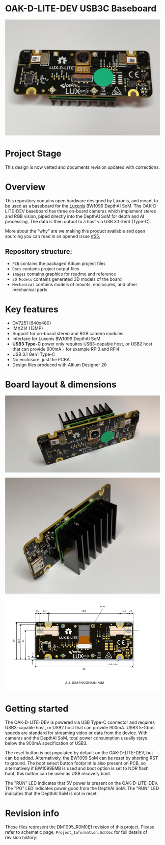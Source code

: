 # OAK-D-LITE-DEV USB3C Baseboard

![](Images/OAK-D-LITE-DEV_cover.jpg)

# Project Stage

This design is now vetted and documents revision updated with corrections. 

# Overview

This repository contains open hardware designed by Luxonis, and meant to be used as a baseboard for the [Luxonis](https://www.luxonis.com/depthai) BW1099 DepthAI SoM. The OAK-D-LITE-DEV baseboard has three on-board cameras which implement stereo and RGB vision, piped directly into the DepthAI SoM for depth and AI processing. The data is then output to a host via USB 3.1 Gen1 (Type-C). 

More about the "why" are we making this product available and open sourcing you can read in an opened issue [#55.](https://github.com/luxonis/depthai-hardware/issues/55)

## Repository structure:
* `PCB` contains the packaged Altium project files
* `Docs` contains project output files
* `Images` contains graphics for readme and reference
* `3D Models` contains generated 3D models of the board
* `Mechanical` contains models of mounts, enclosures, and other mechanical parts

# Key features
* OV7251 (640x480) 
* IMX214 (13MP)
* Support for on-board stereo and RGB camera modules
* Interface for Luxonis BW1099 DepthAI SoM
* **USB3 Type-C** power only requires USB3-capable host, or USB2 host that can provide 900mA - for example RPi3 and RPi4 
* USB 3.1 Gen1 Type-C
* No enclosure, just the PCBA.
* Design files produced with Altium Designer 20


# Board layout & dimensions

![](Images/OAK-D-LITE-DEV_front.jpg)

![](Images/OAK-D-LITE-DEV_back.jpg)

![](Images/OAK-D-LITE-DEV_dimmensions.png)

# Getting started
The OAK-D-LITE-DEV is powered via USB Type-C connector and requires USB3-capable host, or USB2 host that can provide 900mA. USB3 5-Gbps speeds are standard for streaming video or data from the device. With cameras and the DepthAI SoM, total power consumption usually stays below the 900mA specification of USB3. 

The reset button is not populated by default on the OAK-D-LITE-DEV, but can be added. Alternatively, the BW1099 SoM can be reset by shorting RST to ground. The boot select button footprint is also present on PCB, so alternatively if BW1099EMB is used and boot option is set to NOR flash boot, this button can be used as USB recovery boot. 

The "RUN" LED indicates that 5V power is present on the OAK-D-LITE-DEV. The  "PG" LED indicates power good from the DepthAI SoM. The "RUN" LED indicates that the DepthAI SoM is not in reset.  


# Revision info
These files represent the DM1095_R0M0E1 revision of this project. Please refer to schematic page, `Project_Information.SchDoc` for full details of revision history.
